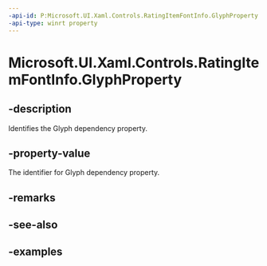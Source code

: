 ```yaml
---
-api-id: P:Microsoft.UI.Xaml.Controls.RatingItemFontInfo.GlyphProperty
-api-type: winrt property
---
```

<!-- Property syntax.
public DependencyProperty GlyphProperty { get; }
-->

# Microsoft.UI.Xaml.Controls.RatingItemFontInfo.GlyphProperty


## -description

Identifies the Glyph dependency property.


## -property-value

The identifier for Glyph dependency property.


## -remarks


## -see-also


## -examples


